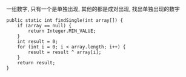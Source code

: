 一组数字, 只有一个是单独出现, 其他的都是成对出现, 找出单独出现的数字  
```
public static int findSingle(int array[]) {
    if (array == null) {
        return Integer.MIN_VALUE;
    }
    int result = 0;
    for (int i = 0; i < array.length; i++) {
        result = result ^ array[i];
    }
    return result;
}
```